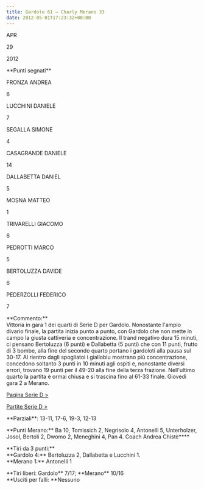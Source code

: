 ```yaml
---
title: Gardolo 61 – Charly Merano 33
date: 2012-05-01T17:23:32+00:00
---
```

APR

29

2012

\*\*Punti segnati\*\*

FRONZA ANDREA

6

LUCCHINI DANIELE

7

SEGALLA SIMONE

4

CASAGRANDE DANIELE

14

DALLABETTA DANIEL

5

MOSNA MATTEO

1

TRIVARELLI GIACOMO

6

PEDROTTI MARCO

5

BERTOLUZZA DAVIDE

6

PEDERZOLLI FEDERICO

7

\*\*Commento:\*\*  
Vittoria in gara 1 dei quarti di Serie D per Gardolo. Nonostante l'ampio divario finale, la partita inizia punto a punto, con Gardolo che non mette in campo la giusta cattiveria e concentrazione. Il trand negativo dura 15 minuti, ci pensano Bertoluzza (6 punti) e Dallabetta (5 punti) che con 11 punti, frutto di 3 bombe, alla fine del secondo quarto portano i gardoloti alla pausa sul 30-17. Al rientro dagli spogliatoi i gialloblu mostrano più concentrazione, concedono soltanto 3 punti in 10 minuti agli ospiti e, nonostante diversi errori, trovano 19 punti per il 49-20 alla fine della terza frazione. Nell'ultimo quarto la partita è ormai chiusa e si trascina fino al 61-33 finale. Giovedì gara 2 a Merano.

[Pagina Serie D >](http://www.basketgardolo.it/serie-d)

[Partite Serie D >](http://www.basketgardolo.it/?tag=serie-d&cat=11)

\*\*Parziali\*\*: 13-11, 17-6, 19-3, 12-13

\*\*Punti Merano:\*\* Ba 10, Tomissich 2, Negrisolo 4, Antonelli 5, Unterholzer, Josol, Bertoli 2, Dwomo 2, Meneghini 4, Pan 4. Coach Andrea Chistè\*\*\*\*

\*\*Tiri da 3 punti:\*\*  
\*\*Gardolo 4:\*\* Bertoluzza 2, Dallabetta e Lucchini 1.  
\*\*Merano 1:\*\* Antonelli 1

\*\*Tiri liberi: Gardolo\*\* 7/17; \*\*Merano\*\* 10/16  
\*\*Usciti per falli: \*\*Nessuno